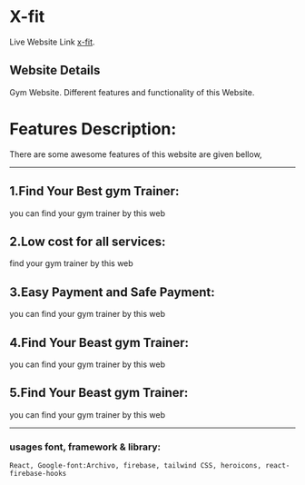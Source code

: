 
# X-fit

Live Website Link [x-fit](https://x-fit-8bd3b.web.app/).

## Website Details

Gym Website. Different features and functionality of this Website.



# Features Description: 
There are some awesome features of this website are given bellow,

---


## 1.Find Your Best gym Trainer: 

 you can find your gym trainer by this web 


## 2.Low cost for all services: 

 find your gym trainer by this web 


## 3.Easy Payment and Safe Payment: 

 you can find your gym trainer by this web 



## 4.Find Your Beast gym Trainer: 

 you can find your gym trainer by this web 


## 5.Find Your Beast gym Trainer: 

 you can find your gym trainer by this web 


---


### usages font, framework & library:
`React, Google-font:Archivo, firebase, tailwind CSS, heroicons, react-firebase-hooks ` 

<!-- 1. css Framework.

### `firebase`

firebase official Website.\
 [https://react-bootstrap.github.io/](https://react-bootstrap.github.io/)

```
 $ npm install firebase
``` -->